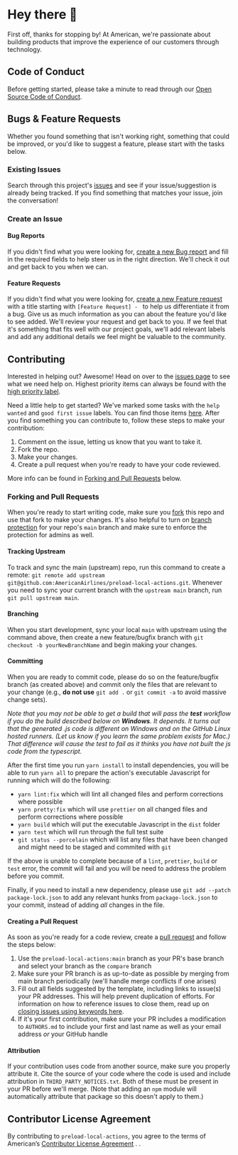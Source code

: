 # Hey there 👋

First off, thanks for stopping by! At American, we're passionate about building products that improve the experience of
our customers through technology.

## Code of Conduct

Before getting started, please take a minute to read through
our [Open Source Code of Conduct](https://github.com/AmericanAirlines/Code-of-Conduct/blob/main/Code-of-Conduct.md).

## Bugs & Feature Requests

Whether you found something that isn't working right, something that could be improved, or you'd like to suggest a
feature, please start with the tasks below.

### Existing Issues

Search through this project's [issues](../../../issues) and see if your issue/suggestion is already being tracked. If
you find something that matches your issue, join the conversation!

### Create an Issue

#### Bug Reports

If you didn't find what you were looking for, [create a new Bug report](../../../issues/new?template=bug_report.md) and
fill in the required fields to help steer us in the right direction. We'll check it out and get back to you when we can.

#### Feature Requests

If you didn't find what you were looking
for, [create a new Feature request](../../../issues/new?template=feature_request.md) with a title starting
with `[Feature Request] - ` to help us differentiate it from a bug. Give us as much information as you can about the
feature you'd like to see added. We'll review your request and get back to you. If we feel that it's something that fits
well with our project goals, we'll add relevant labels and add any additional details we feel might be valuable to the
community.

## Contributing

Interested in helping out? Awesome! Head on over to the [issues page](../../../issues) to see what we need help on.
Highest priority items can always be found with
the [high priority label](../../../issues?utf8=✓&q=is%3Aopen+label%3A"high+priority"+label%3A"help+wanted"+).

Need a little help to get started? We've marked some tasks with the `help wanted` and `good first issue` labels. You can
find those items [here](../../../issues?utf8=✓&q=is%3Aopen+label%3A"good+first+issue"+label%3A"help+wanted"+). After you
find something you can contribute to, follow these steps to make your contribution:

1. Comment on the issue, letting us know that you want to take it.
1. Fork the repo.
1. Make your changes.
1. Create a pull request when you're ready to have your code reviewed.

More info can be found in [Forking and Pull Requests](#forking-and-pull-requests) below.

### Forking and Pull Requests

When you're ready to start writing code, make sure you [fork](https://help.github.com/articles/fork-a-repo/) this repo
and use that fork to make your changes. It's also helpful to turn
on [branch protection](https://help.github.com/en/articles/configuring-protected-branches) for your repo's `main` branch
and make sure to enforce the protection for admins as well.

#### Tracking Upstream

To track and sync the main (upstream) repo, run this command to create a
remote: `git remote add upstream git@github.com:AmericanAirlines/preload-local-actions.git`. Whenever you need to sync
your current branch with the `upstream main` branch, run `git pull upstream main`.

#### Branching

When you start development, sync your local `main` with upstream using the command above, then create a new
feature/bugfix branch with `git checkout -b yourNewBranchName` and begin making your changes.

#### Committing

When you are ready to commit code, please do so on the feature/bugfix branch (as created above) and commit only the
files that are relevant to your change (e.g., **do not use** `git add .` or `git commit -a` to avoid massive change sets).

*Note that you may not be able to get a build that will pass the **test** workflow if you do the
build described below on **Windows**. It depends. It turns out that the generated .js code is different on
Windows and on the GitHub Linux hosted runners. (Let us know if you learn the same problem
exists for Mac.) That difference will cause the test to fail as it thinks you have not built
the js code from the typescript.*

After the first time you
run `yarn install` to install dependencies, you will be able to run `yarn all` to prepare the action's executable
Javascript for running which will do the following:

- `yarn lint:fix` which will lint all changed files and perform corrections where possible
- `yarn pretty:fix` which will use `prettier` on all changed files and perform corrections where possible
- `yarn build` which will put the executable Javascript in the `dist` folder
- `yarn test` which will run through the full test suite
- `git status --porcelain` which will list any files that have been changed and might need to be staged and commited
  with `git`

If the above is unable to complete because of a `lint`, `prettier`, `build` or `test` error, the commit will fail and
you will be need to address the problem before you commit.

Finally, if you need to install a new dependency, please use `git add --patch package-lock.json` to add any relevant
hunks from `package-lock.json` to your commit, instead of adding _all_ changes in the file.

#### Creating a Pull Request

As soon as you're ready for a code review, create
a [pull request](https://help.github.com/articles/about-pull-requests/) and follow the steps below:

1. Use the `preload-local-actions:main` branch as your PR's base branch and select your branch as the `compare`
   branch
1. Make sure your PR branch is as up-to-date as possible by merging from main branch periodically (we'll handle merge
   conflicts if one arises)
1. Fill out all fields suggested by the template, including links to issue(s) your PR addresses. This will help prevent
   duplication of efforts. For information on how to reference issues to close them, read up
   on [closing issues using keywords here](https://help.github.com/articles/closing-issues-using-keywords/).
1. If it's your first contribution, make sure your PR includes a modification to `AUTHORS.md` to include your first and
   last name as well as your email address *or* your GitHub handle

#### Attribution

If your contribution uses code from another source, make sure you properly attribute it. Cite the source of your code
where the code is used and include attribution in `THIRD_PARTY_NOTICES.txt`. Both of these must be present in your PR
before we'll merge. (Note that adding an `npm` module will automatically attribute that package so this doesn't apply to
them.)

## Contributor License Agreement

By contributing to `preload-local-actions`, you agree to the terms of
American’s [Contributor License Agreement](https://github.com/AmericanAirlines/Contributor-License-Agreement/blob/main/CLA.md)
. .
